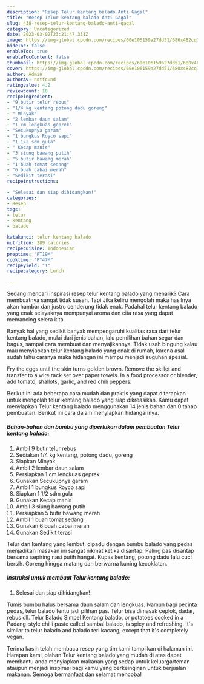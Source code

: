 ```yaml
---
description: "Resep Telur kentang balado Anti Gagal"
title: "Resep Telur kentang balado Anti Gagal"
slug: 438-resep-telur-kentang-balado-anti-gagal
category: Uncategorized
date: 2023-03-02T23:21:47.331Z
image: https://img-global.cpcdn.com/recipes/60e106159a27dd51/680x482cq70/telur-kentang-balado-foto-resep-utama.jpg
hideToc: false
enableToc: true
enableTocContent: false
thumbnail: https://img-global.cpcdn.com/recipes/60e106159a27dd51/680x482cq70/telur-kentang-balado-foto-resep-utama.jpg
cover: https://img-global.cpcdn.com/recipes/60e106159a27dd51/680x482cq70/telur-kentang-balado-foto-resep-utama.jpg
author: Admin
authorAv: notfound
ratingvalue: 4.2
reviewcount: 10
recipeingredient:
- "9 butir telur rebus"
- "1/4 kg kentang potong dadu goreng"
- " Minyak"
- "2 lembar daun salam"
- "1 cm lengkuas geprek"
- "Secukupnya garam"
- "1 bungkus Royco sapi"
- "1 1/2 sdm gula"
- " Kecap manis"
- "3 siung bawang putih"
- "5 butir bawang merah"
- "1 buah tomat sedang"
- "6 buah cabai merah"
- "Sedikit terasi"
recipeinstructions:

- "Selesai dan siap dihidangkan!"
categories:
- Resep
tags:
- telur
- kentang
- balado

katakunci: telur kentang balado 
nutrition: 289 calories
recipecuisine: Indonesian
preptime: "PT19M"
cooktime: "PT47M"
recipeyield: "1"
recipecategory: Lunch

---
```



Sedang mencari inspirasi resep telur kentang balado yang menarik? Cara membuatnya sangat tidak susah. Tapi Jika keliru mengolah maka hasilnya akan hambar dan justru cenderung tidak enak. Padahal telur kentang balado yang enak selayaknya mempunyai aroma dan cita rasa yang dapat memancing selera kita.


Banyak hal yang sedikit banyak mempengaruhi kualitas rasa dari telur kentang balado, mulai dari jenis bahan, lalu pemilihan bahan segar dan bagus, sampai cara membuat dan menyajikannya. Tidak usah bingung kalau mau menyiapkan telur kentang balado yang enak di rumah, karena asal sudah tahu caranya maka hidangan ini mampu menjadi suguhan spesial.

Fry the eggs until the skin turns golden brown. Remove the skillet and transfer to a wire rack set over paper towels. In a food processor or blender, add tomato, shallots, garlic, and red chili peppers.


Berikut ini ada beberapa cara mudah dan praktis yang dapat diterapkan untuk mengolah telur kentang balado yang siap dikreasikan. Kamu dapat menyiapkan Telur kentang balado menggunakan 14 jenis bahan dan 0 tahap pembuatan. Berikut ini cara dalam menyiapkan hidangannya.

<!--inarticleads1-->

##### Bahan-bahan dan bumbu yang diperlukan dalam pembuatan Telur kentang balado:

1. Ambil 9 butir telur rebus
1. Sediakan 1/4 kg kentang, potong dadu, goreng
1. Siapkan  Minyak
1. Ambil 2 lembar daun salam
1. Persiapkan 1 cm lengkuas geprek
1. Gunakan Secukupnya garam
1. Ambil 1 bungkus Royco sapi
1. Siapkan 1 1/2 sdm gula
1. Gunakan  Kecap manis
1. Ambil 3 siung bawang putih
1. Persiapkan 5 butir bawang merah
1. Ambil 1 buah tomat sedang
1. Gunakan 6 buah cabai merah
1. Gunakan Sedikit terasi


Telur dan kentang yang lembut, dipadu dengan bumbu balado yang pedas menjadikan masakan ini sangat nikmat ketika disantap. Paling pas disantap bersama sepiring nasi putih hangat. Kupas kentang, potong dadu lalu cuci bersih. Goreng hingga matang dan berwarna kuning kecoklatan. 

<!--inarticleads2-->

##### Instruksi untuk membuat Telur kentang balado:


1. Selesai dan siap dihidangkan!

Tumis bumbu halus bersama daun salam dan lengkuas. Namun bagi pecinta pedas, telur balado tentu jadi pilihan pas. Telur bisa dimasak ceplok, dadar, rebus dll. Telur Balado Simpel Kentang balado, or potatoes cooked in a Padang-style chilli paste called sambal balado, is spicy and refreshing. It&#39;s similar to telur balado and balado teri kacang, except that it&#39;s completely vegan. 

Terima kasih telah membaca resep yang tim kami tampilkan di halaman ini. Harapan kami, olahan Telur kentang balado yang mudah di atas dapat membantu anda menyiapkan makanan yang sedap untuk keluarga/teman ataupun menjadi inspirasi bagi kamu yang berkeinginan untuk berjualan makanan. Semoga bermanfaat dan selamat mencoba!
